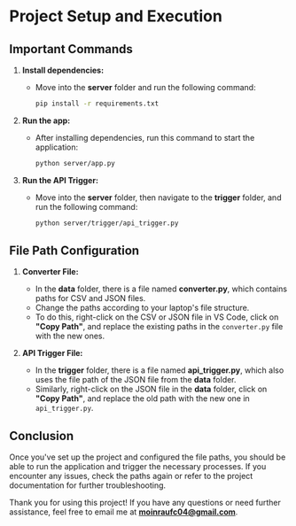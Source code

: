 # Project Setup and Execution

## Important Commands

1. **Install dependencies:**
   - Move into the **server** folder and run the following command:
     ```bash
     pip install -r requirements.txt
     ```

2. **Run the app:**
   - After installing dependencies, run this command to start the application:
     ```bash
     python server/app.py
     ```

3. **Run the API Trigger:**
   - Move into the **server** folder, then navigate to the **trigger** folder, and run the following command:
     ```bash
     python server/trigger/api_trigger.py
     ```

## File Path Configuration

1. **Converter File:**
   - In the **data** folder, there is a file named **converter.py**, which contains paths for CSV and JSON files.
   - Change the paths according to your laptop's file structure.
   - To do this, right-click on the CSV or JSON file in VS Code, click on **"Copy Path"**, and replace the existing paths in the `converter.py` file with the new ones.

2. **API Trigger File:**
   - In the **trigger** folder, there is a file named **api_trigger.py**, which also uses the file path of the JSON file from the **data** folder.
   - Similarly, right-click on the JSON file in the **data** folder, click on **"Copy Path"**, and replace the old path with the new one in `api_trigger.py`.

## Conclusion

Once you've set up the project and configured the file paths, you should be able to run the application and trigger the necessary processes. If you encounter any issues, check the paths again or refer to the project documentation for further troubleshooting.

Thank you for using this project! If you have any questions or need further assistance, feel free to email me at **moinraufc04@gmail.com**.
